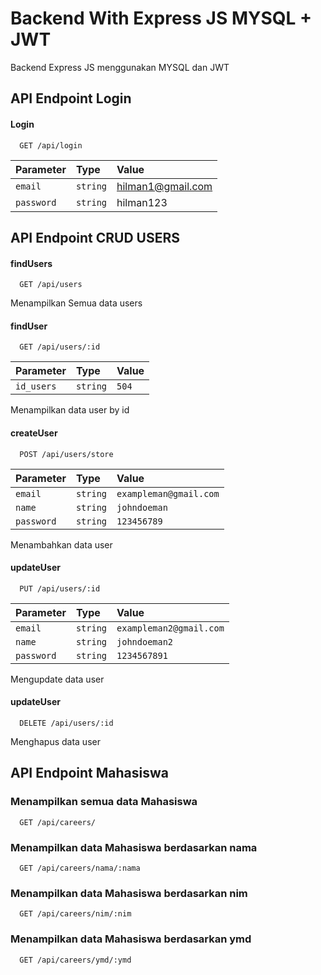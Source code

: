# Backend With Express JS MYSQL + JWT

Backend Express JS menggunakan MYSQL dan JWT

## API Endpoint Login

#### Login

```http
  GET /api/login
```

| Parameter  | Type     | Value             |
| :--------- | :------- | :---------------- |
| `email`    | `string` | hilman1@gmail.com |
| `password` | `string` | hilman123         |

## API Endpoint CRUD USERS

#### findUsers

```http
  GET /api/users
```

Menampilkan Semua data users

#### findUser

```http
  GET /api/users/:id
```

| Parameter  | Type     | Value |
| :--------- | :------- | :---- |
| `id_users` | `string` | `504` |

Menampilkan data user by id

#### createUser

```http
  POST /api/users/store
```

| Parameter  | Type     | Value                  |
| :--------- | :------- | :--------------------- |
| `email`    | `string` | `exampleman@gmail.com` |
| `name`     | `string` | `johndoeman`           |
| `password` | `string` | `123456789`            |

Menambahkan data user

#### updateUser

```http
  PUT /api/users/:id
```

| Parameter  | Type     | Value                   |
| :--------- | :------- | :---------------------- |
| `email`    | `string` | `exampleman2@gmail.com` |
| `name`     | `string` | `johndoeman2`           |
| `password` | `string` | `1234567891`            |

Mengupdate data user

#### updateUser

```http
  DELETE /api/users/:id
```

Menghapus data user

## API Endpoint Mahasiswa

### Menampilkan semua data Mahasiswa

```http
  GET /api/careers/
```

### Menampilkan data Mahasiswa berdasarkan nama

```http
  GET /api/careers/nama/:nama
```

### Menampilkan data Mahasiswa berdasarkan nim

```http
  GET /api/careers/nim/:nim
```

### Menampilkan data Mahasiswa berdasarkan ymd

```http
  GET /api/careers/ymd/:ymd
```
